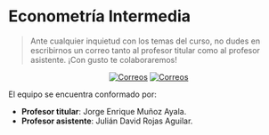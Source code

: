 # Econometría Intermedia

> Ante cualquier inquietud con los temas del curso, no dudes en escribirnos un correo tanto al profesor titular como al profesor asistente. ¡Con gusto te colaboraremos!

<center> 

[![Correos](https://img.shields.io/badge/Correo-Profesor%20titular-yellow.svg)](mailto:jorgee.munoz@urosario.edu.co) [![Correos](https://img.shields.io/badge/Correo-Profesor%20asistente-orange.svg)](mailto:Juliandav.rojas@urosario.edu.co) 

</center>

El equipo se encuentra conformado por:
- **Profesor titular**: Jorge Enrique Muñoz Ayala.
- **Profesor asistente**: Julián David Rojas Aguilar.
